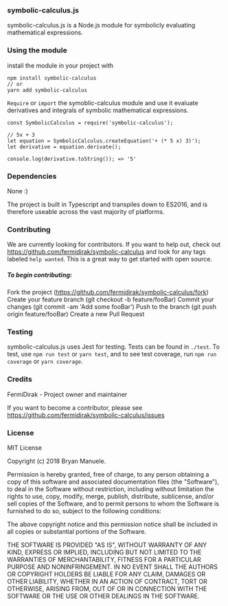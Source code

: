 ### symbolic-calculus.js

symbolic-calculus.js is a Node.js module for symbolicly evaluating mathematical expressions.

### Using the module

install the module in your project with

```
npm install symbolic-calculus
// or
yarn add symbolic-calculus
```

`Require` or `import` the symoblic-calculus module and use it evaluate derivatives and integrals of symbolic mathematical expressions.

```
const SymbolicCalculus = require('symbolic-calculus');

// 5x + 3
let equation = SymbolicCalculus.createEquation('+ (* 5 x) 3)');
let derivative = equation.derivate();

console.log(derivative.toString()); => '5'
```

### Dependencies

None :)

The project is built in Typescript and transpiles down to ES2016, and is therefore useable across the vast majority of platforms.

### Contributing

We are currently looking for contributors. If you want to help out, check out https://github.com/fermidirak/symbolic-calculus and look for any tags labeled `help wanted`. This is a great way to get started with open source.

##### To begin contributing:

Fork the project (https://github.com/fermidirak/symbolic-calculus/fork)
Create your feature branch (git checkout -b feature/fooBar)
Commit your changes (git commit -am 'Add some fooBar')
Push to the branch (git push origin feature/fooBar)
Create a new Pull Request

### Testing

symbolic-calculus.js uses Jest for testing. Tests can be found in `./test`. To test, use `npm run test` or `yarn test`, and to see test coverage, run `npm run coverage` or `yarn coverage`.

### Credits

FermiDirak - Project owner and maintainer

If you want to become a contributor, please see https://github.com/fermidirak/symbolic-calculus/issues

### License

MIT License

Copyright (c) 2018 Bryan Manuele.

Permission is hereby granted, free of charge, to any person obtaining a copy of this software and associated documentation files (the "Software"), to deal in the Software without restriction, including without limitation the rights to use, copy, modify, merge, publish, distribute, sublicense, and/or sell copies of the Software, and to permit persons to whom the Software is furnished to do so, subject to the following conditions:

The above copyright notice and this permission notice shall be included in all copies or substantial portions of the Software.

THE SOFTWARE IS PROVIDED "AS IS", WITHOUT WARRANTY OF ANY KIND, EXPRESS OR IMPLIED, INCLUDING BUT NOT LIMITED TO THE WARRANTIES OF MERCHANTABILITY, FITNESS FOR A PARTICULAR PURPOSE AND NONINFRINGEMENT. IN NO EVENT SHALL THE AUTHORS OR COPYRIGHT HOLDERS BE LIABLE FOR ANY CLAIM, DAMAGES OR OTHER LIABILITY, WHETHER IN AN ACTION OF CONTRACT, TORT OR OTHERWISE, ARISING FROM, OUT OF OR IN CONNECTION WITH THE SOFTWARE OR THE USE OR OTHER DEALINGS IN THE SOFTWARE.